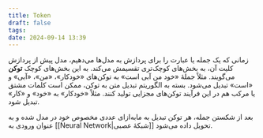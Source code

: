 ```yaml
---
title: Token
draft: false
tags: 
date: 2024-09-14 13:39
---
```

زمانی که یک جمله یا عبارت را برای پردازش به مدل‌ها می‌دهیم، مدل پیش از پردازش کلیت آن، به بخش‌های کوچک‌تری تقسیمش می‌کند. به این بخش‌های کوچک **توکن** می‌گویند. مثلاً جملهٔ «خود من آبی است» به توکن‌های «خودکار»، «من»، «آبی» و «است» تبدیل می‌شود. بسته به الگوریتم تبدیل متن به توکن، ممکن است کلمات مشتق یا مرکب هم در این فرآیند توکن‌های مجزایی تولید کنند. مثلاً «خودکار» به «خود»‌ و «کار»‌ تبدیل شود.

بعد از شکستن جمله، هر توکن تبدیل به مابه‌ازای عددی مخصوص خود در مدل شده و به عنوان ورودی به [[Neural Network|شبکهٔ عصبی]] تحویل داده می‌شود.